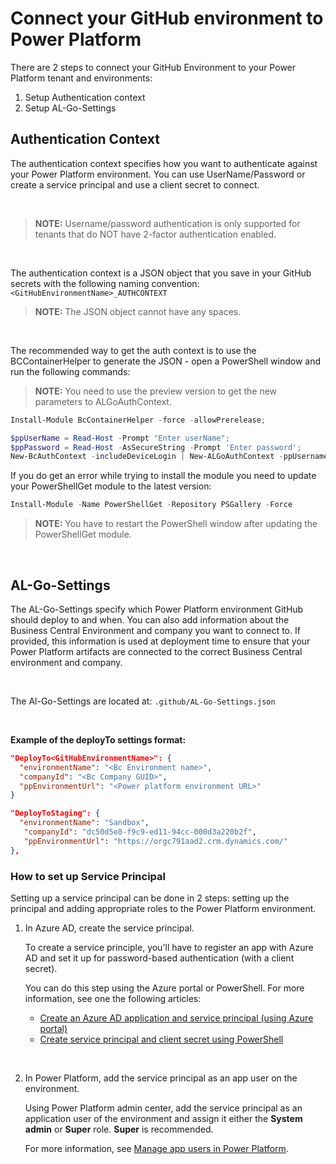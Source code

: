# Connect your GitHub environment to Power Platform

There are 2 steps to connect your GitHub Environment to your Power Platform tenant and environments:

1. Setup Authentication context
2. Setup AL-Go-Settings

## Authentication Context

The authentication context specifies how you want to authenticate against your Power Platform environment. You can use UserName/Password or create a service principal and use a client secret to connect.

<br>

> **NOTE:** Username/password authentication is only supported for tenants that do NOT have 2-factor authentication enabled.

<br>

The authentication context is a JSON object that you save in your GitHub secrets with the following naming convention: `<GitHubEnvironmentName>_AUTHCONTEXT`


> **NOTE:** The JSON object cannot have any spaces.

<br>

The recommended way to get the auth context is to use the BCContainerHelper to generate the JSON - open a PowerShell window and run the following commands:

> **NOTE:** You need to use the preview version to get the new parameters to ALGoAuthContext.

```powershell
Install-Module BcContainerHelper -force -allowPrerelease;

$ppUserName = Read-Host -Prompt "Enter userName";
$ppPassword = Read-Host -AsSecureString -Prompt 'Enter password';
New-BcAuthContext -includeDeviceLogin | New-ALGoAuthContext -ppUsername $ppUserName -ppPassword $ppPassword
```

If you do get an error while trying to install the module you need to update your PowerShellGet module to the latest version:

```powershell
Install-Module -Name PowerShellGet -Repository PSGallery -Force
```
> **NOTE:** You have to restart the PowerShell window after updating the PowerShellGet module.


<br>


## AL-Go-Settings

The AL-Go-Settings specify which Power Platform environment GitHub should deploy to and when. You can also add information about the Business Central Environment and company you want to connect to. If provided, this information is used at deployment time to ensure that your Power Platform artifacts are connected to the correct Business Central environment and company.

<br>

The Al-Go-Settings are located at:  `.github/AL-Go-Settings.json`

<br>

**Example of the deployTo settings format:**

```json
"DeployTo<GitHubEnvironmentName>": {
  "environmentName": "<Bc Environment name>",
  "companyId": "<Bc Company GUID>",
  "ppEnvironmentUrl": "<Power platform environment URL>"
}
```
```json
"DeployToStaging": {
  "environmentName": "Sandbox",
   "companyId": "dc50d5e8-f9c9-ed11-94cc-000d3a220b2f",
   "ppEnvironmentUrl": "https://orgc791aad2.crm.dynamics.com/"
},
```


### How to set up Service Principal

Setting up a service principal can be done in 2 steps: setting up the principal and adding appropriate roles to the Power Platform environment.


1. In Azure AD, create the service principal.

   To create a service principle, you'll have to register an app with Azure AD and set it up for password-based authentication (with a client secret).

   You can do this step using the Azure portal or PowerShell. For more information, see one the following articles:

   - [Create an Azure AD application and service principal \(using Azure portal\)](/azure/active-directory/develop/howto-create-service-principal-portal)
   - [Create service principal and client secret using PowerShell](/power-platform/alm/devops-build-tools#create-service-principal-and-client-secret-using-powershell)

<br>

2. In Power Platform, add the service principal as an app user on the environment.

   Using Power Platform admin center, add the service principal as an application user of the environment and assign it either the **System admin** or **Super** role. **Super** is recommended.  

   For more information, see [Manage app users in Power Platform](/power-platform/admin/manage-application-users).
